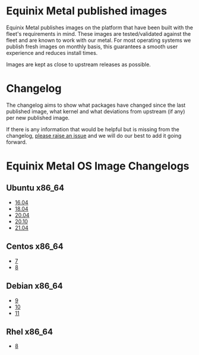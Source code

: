 
# Equinix Metal published images

Equinix Metal publishes images on the platform that have been built with the fleet's requirements in mind. These images are tested/validated against the fleet and are known to work with our metal. For most operating systems we publish fresh images on monthly basis, this guarantees a smooth user experience and reduces install times.

Images are kept as close to upstream releases as possible.

# Changelog

The changelog aims to show what packages have changed since the last published image, what kernel and what deviations from upstream (if any) per new published image.

If there is any information that would be helpful but is missing from the changelog, [please raise an issue](https://github.com/packethost/metal-images-changelog/issues/new) and we will do our best to add it going forward.

# Equinix Metal OS Image Changelogs

## Ubuntu x86_64

* [16.04](ubuntu/x86_64/16_04.md)
* [18.04](ubuntu/x86_64/18_04.md)
* [20.04](ubuntu/x86_64/20_04.md)
* [20.10](ubuntu/x86_64/20_10.md)
* [21.04](ubuntu/x86_64/21_04.md)

## Centos x86_64

* [7](centos/x86_64/7.md)
* [8](centos/x86_64/8.md)

## Debian x86_64

* [9](debian/x86_64/9.md)
* [10](debian/x86_64/10.md)
* [11](debian/x86_64/11.md)

## Rhel x86_64

* [8](rhel/x86_64/8.md)
